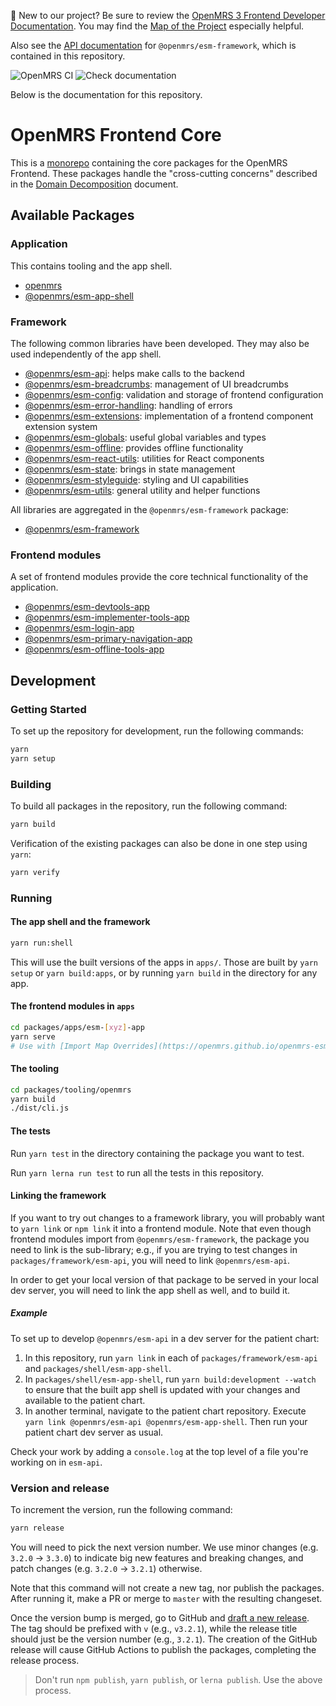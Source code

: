 :wave:	New to our project? Be sure to review the [OpenMRS 3 Frontend Developer Documentation](https://openmrs.github.io/openmrs-esm-core/#/). You may find the [Map of the Project](https://openmrs.github.io/openmrs-esm-core/#/main/map) especially helpful.


Also see the [API documentation](./packages/framework/esm-framework/docs/API.md)
for `@openmrs/esm-framework`, which is contained in this repository.


![OpenMRS CI](https://github.com/openmrs/openmrs-esm-core/workflows/OpenMRS%20CI/badge.svg)
![Check documentation](https://github.com/openmrs/openmrs-esm-core/actions/workflows/docs.yml/badge.svg)


Below is the documentation for this repository.

# OpenMRS Frontend Core

This is a [monorepo](https://classic.yarnpkg.com/lang/en/docs/workspaces/) containing the core packages for the OpenMRS Frontend. These packages handle the "cross-cutting concerns" described in the [Domain Decomposition](https://wiki.openmrs.org/display/projects/MFE+Domain+Decomposition) document.

## Available Packages

### Application

This contains tooling and the app shell.

- [openmrs](packages/tooling/openmrs)
- [@openmrs/esm-app-shell](packages/shell/esm-app-shell)

### Framework

The following common libraries have been developed. They may also be used independently of the app shell.

- [@openmrs/esm-api](packages/framework/esm-api): helps make calls to the backend
- [@openmrs/esm-breadcrumbs](packages/framework/esm-breadcrumbs): management of UI breadcrumbs
- [@openmrs/esm-config](packages/framework/esm-config): validation and storage of frontend configuration
- [@openmrs/esm-error-handling](packages/framework/esm-error-handling): handling of errors
- [@openmrs/esm-extensions](packages/framework/esm-extensions): implementation of a frontend component extension system
- [@openmrs/esm-globals](packages/framework/esm-globals): useful global variables and types
- [@openmrs/esm-offline](packages/framework/esm-offline): provides offline functionality
- [@openmrs/esm-react-utils](packages/framework/esm-react-utils): utilities for React components
- [@openmrs/esm-state](packages/framework/esm-state): brings in state management
- [@openmrs/esm-styleguide](packages/framework/esm-styleguide): styling and UI capabilities
- [@openmrs/esm-utils](packages/framework/esm-utils): general utility and helper functions

All libraries are aggregated in the `@openmrs/esm-framework` package:

- [@openmrs/esm-framework](packages/framework/esm-framework)

### Frontend modules

A set of frontend modules provide the core technical functionality of the application.

- [@openmrs/esm-devtools-app](packages/apps/esm-devtools-app)
- [@openmrs/esm-implementer-tools-app](packages/apps/esm-implementer-tools-app)
- [@openmrs/esm-login-app](packages/apps/esm-login-app)
- [@openmrs/esm-primary-navigation-app](packages/apps/esm-primary-navigation-app)
- [@openmrs/esm-offline-tools-app](packages/apps/esm-offline-tools-app)

## Development

### Getting Started

To set up the repository for development, run the following commands:

```sh
yarn
yarn setup
```

### Building

To build all packages in the repository, run the following command:

```sh
yarn build
```

Verification of the existing packages can also be done in one step using `yarn`:

```sh
yarn verify
```

### Running

#### The app shell and the framework

```sh
yarn run:shell
```

This will use the built versions of the apps in `apps/`. Those are built
by `yarn setup` or `yarn build:apps`, or by running `yarn build` in the
directory for any app.

#### The frontend modules in `apps`

```sh
cd packages/apps/esm-[xyz]-app
yarn serve
# Use with [Import Map Overrides](https://openmrs.github.io/openmrs-esm-core/#/getting_started/setup?id=import-map-overrides)
```

#### The tooling

```sh
cd packages/tooling/openmrs
yarn build
./dist/cli.js
```

#### The tests

Run `yarn test` in the directory containing the package you want to test.

Run `yarn lerna run test` to run all the tests in this repository.

#### Linking the framework

If you want to try out changes to a framework library, you will
probably want to `yarn link` or `npm link` it into a frontend module.
Note that even though frontend modules import from `@openmrs/esm-framework`,
the package you need to link is the sub-library; e.g., if you are trying
to test changes in `packages/framework/esm-api`, you will need to link
`@openmrs/esm-api`.

In order to get your local version of that package to be served in your local
dev server, you will need to link the app shell as well, and to build it.

##### Example
To set up to develop `@openmrs/esm-api` in a dev server for
the patient chart:

1. In this repository, run
`yarn link` in each of `packages/framework/esm-api` and
`packages/shell/esm-app-shell`.
2. In `packages/shell/esm-app-shell`, run
`yarn build:development --watch` to ensure that the built app shell is
updated with your changes and available to the patient chart.
3. In another terminal, navigate to the patient chart repository. Execute
`yarn link @openmrs/esm-api @openmrs/esm-app-shell`.
Then run your patient chart dev server as usual.

Check your work by adding a `console.log` at the top level of a file you're
working on in `esm-api`.

### Version and release

To increment the version, run the following command:

```sh
yarn release
```

You will need to pick the next version number. We use minor changes (e.g. `3.2.0` → `3.3.0`)
to indicate big new features and breaking changes, and patch changes (e.g. `3.2.0` → `3.2.1`)
otherwise.

Note that this command will not create a new tag, nor publish the packages.
After running it, make a PR or merge to `master` with the resulting changeset.

Once the version bump is merged, go to GitHub and
[draft a new release](https://github.com/openmrs/openmrs-esm-core/releases/new). 
The tag should be prefixed with `v` (e.g., `v3.2.1`), while the release title
should just be the version number (e.g., `3.2.1`). The creation of the GitHub release
will cause GitHub Actions to publish the packages, completing the release process.

> Don't run `npm publish`, `yarn publish`, or `lerna publish`. Use the above process.

